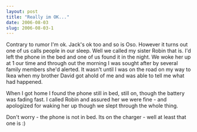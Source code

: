 ```yaml
---
layout: post
title: "Really im OK..."
date: 2006-08-03
slug: 2006-08-03-1
---
```


Contrary to rumor I&apos;m ok.  Jack&apos;s ok too and so is Oso.  However it turns out one of us calls people in our sleep.   Well we called my sister Robin that is.  I&apos;d left the phone in the bed and one of us found it in the night.  We woke her up at 1 our time and through out the morning I was sought after by several family members she&apos;d alerted.  It wasn&apos;t until I was on the road on my way to Ikea when my brother David got ahold of me and was able to tell me what had happened. 

When I got home I found the phone still in bed, still on, though the battery was fading fast.  I called Robin and assured her we were fine - and apologized for waking her up though we slept through the whole thing.

Don&apos;t worry - the phone is not in bed.  Its on the charger - well at least that one is :)

